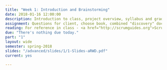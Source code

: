 ```yaml
---
title: "Week 1: Introduction and Brainstorming"
date: 2018-01-16 12:00:00
description: Introduction to class, project overview, syllabus and grading, pattern and navigation exercise.
assignment: Questions for client, choose book, combined "discovery" document
reading: For reference in class - <a href="http://scrumguides.org">Scrum Guides</a>
due: "There's nothing due today."
part: "1"
layout: wide
semester: spring-2018
slides: "/advanced/slides/1/1-Slides-aRWD.pdf"
current: yes

---
```

